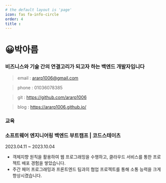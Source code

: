 ```yaml
---
# the default layout is 'page'
icon: fas fa-info-circle
order: 4
title : 
---
```


# 😀**박아름**

### **비즈니스와 기술 간의 연결고리가 되고자 하는 백엔드 개발자입니다**
> email : [ararp1006@gmail.com](mailto:ararp@gmail.com)
> 

> phone  : 01036078385
> 

> git : https://github.com/ararp1006
> 

> blog : https://ararp1006.github.io/
>

### **교육**
### <span backgroundstyle="color:blueviolet"> **소프트웨어 엔지니어링 백엔드 부트캠프 | 코드스테이츠** 

2023.04.11 ~ 2023.10.04 

- 객체지향 원칙을 활용하여 웹 프로그래밍을 수행하고, 클라우드 서비스를 통한 프로젝트 배포 경험을 쌓았습니다.
- 주간 페어 프로그래밍과 프론트엔드 팀과의 협업 프로젝트를 통해 소통 능력을 크게 향상시켰습니다.

